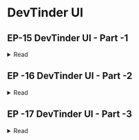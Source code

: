 # DevTinder UI

## EP-15 DevTinder UI - Part -1

<details>

<summary>Read</summary>

- Create a Vite + React application
- Remove uneccessary code and Create a Hello World app
- Install Tailwind CSS
- Install Daisy UI
- Add Navbar Component to APP.js

Link For Commit [ Feed /GET API Initialise - Link🔗](https://github.com/Praveen-BE/DevTinderUI/commit/59ef162) if you want Checkout😊

- Create a Navebar.jsx Seperate Component File
- Install react-router-dom
- Create BrowserRouter > Routes > Route >/ Body > Route Children
- Create an Outlet in Your Body Component
- Create a Footer

Link For Commit [ Feed /GET API Initialise - Link🔗](https://github.com/Praveen-BE/DevTinderUI/commit/e796653) if you want Checkout😊

</details>

## EP -16 DevTinder UI - Part -2

<details>
<summary>Read</summary>

- Build Login Form
- Install Axios
- CORS - Instll Core in Backend => add middleware with configuration orign : " ", Credentials : true
- In Front End - Whenever You're Making API Call Pase with { withCredentials : true }
- Install @reduxjs/toolkit and react-redux - see reduxtoolkit doc
- configurestore => Provider => createSlice => add reducers to store
- Add redux devtool in Chrome
- Login and see it your data is coming properly in the store
- NavBar should Update as soon as User logs in
- Refactor Our Code to add constants file + Create a Components folder

Link For Commit [ setup redux store - Link🔗](https://github.com/Praveen-BE/DevTinderUI/commit/8b1e673) if you want Checkout😊

</details>

## EP -17 DevTinder UI - Part -3

<details>

<summary>Read</summary>

- You Should not be access other routes without login
- If token is not present, redirect user to login page

Link For Commit [ Redirect to Login If not authenticate - Link🔗](https://github.com/Praveen-BE/DevTinderUI/commit/0bdbbf0) if you want Checkout😊

- Logout Feature

Link For Commit [ Build Logout - Link🔗](https://github.com/Praveen-BE/DevTinderUI/commit/142adeb) if you want Checkout😊

- Get the Feed Data and add that in the store
- Build the User Card on the Feed
- Gender Drop Down
- Text Area about

Link For Commit [ Edit profile and Feed Page Initialize - Link🔗](https://github.com/Praveen-BE/DevTinderUI/commit/796e584) if you want Checkout😊

- New Page See all My Connection

Link For Commit [ feat : Connection Page - Link🔗](https://github.com/Praveen-BE/DevTinderUI/commit/f071be1) if you want Checkout😊

- New Page - See all my Connection Request
- feature - Accept / Reject Connection Request

Link For Commit [ feat : Show Connection Request And Accept/Reject request - Link🔗](https://github.com/Praveen-BE/DevTinderUI/commit/) if you want Checkout😊

</details>
